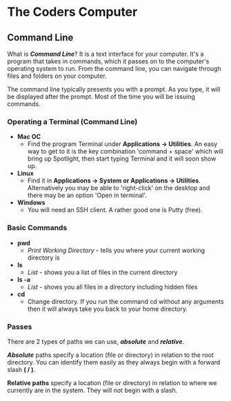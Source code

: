 # The Coders Computer

## Command Line

What is **_Command Line_**? It is a text interface for your computer.
It's a program that takes in commands, which it passes on to the computer's operating system to run. From the command line, you can navigate
through files and folders on your computer.

The command line typically presents you with a prompt. As you type, it will be displayed after the prompt. Most of the time you will be issuing commands.

### Operating a Terminal (Command Line)

- **Mac OC**
    - Find the program Terminal under **Applications -> Utilities**. An easy way to get to it is the key combination 'command + space' which will bring up Spotlight, then start typing Terminal and it will soon show up.
- **Linux**
    - Find it in **Applications -> System or Applications -> Utilities**. Alternatively you may be able to 'right-click' on the desktop and there may be an option 'Open in terminal'.
- **Windows**
    - You will need an SSH client. A rather good one is Putty (free).
    
 ### Basic Commands
 
 - **pwd**
     - _Print Working Directory_ - tells you where your current working directory is
 - **ls**
     - _List_ - shows you a list of files in the current directory
 - **ls -a**
     - _List_ - shows you all files in a directory including hidden files
 - **cd**
     - Change directory. If you run the command cd without any arguments then it will always take you back to your home directory.
     
 ### Passes
 
 There are 2 types of paths we can use, _**absolute**_ and _**relative**_.
 
 _**Absolute**_ paths specify a location (file or directory) in relation to the root directory. You can identify them easily as they always begin with a forward slash **( / )**.

**Relative paths** specify a location (file or directory) in relation to where we currently are in the system. They will not begin with a slash.
 


